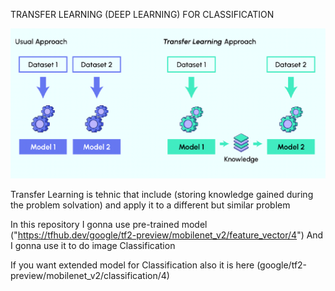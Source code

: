 TRANSFER LEARNING (DEEP LEARNING) FOR CLASSIFICATION

![](https://github.com/JakubTabor/Transfer_Learning_Deep_Learning/blob/main/images/image.png)

Transfer Learning is tehnic that include (storing knowledge gained during the problem solvation) and apply it to a different but similar problem

In this repository I gonna use pre-trained model ("https://tfhub.dev/google/tf2-preview/mobilenet_v2/feature_vector/4")
And I gonna use it to do image Classification

If you want extended model for Classification also it is here (google/tf2-preview/mobilenet_v2/classification/4)

